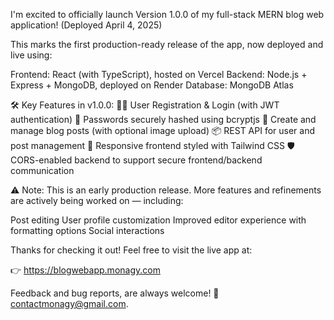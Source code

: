 I'm excited to officially launch Version 1.0.0 of my full-stack MERN blog web application! (Deployed April 4, 2025)

This marks the first production-ready release of the app, now deployed and live using:

Frontend: React (with TypeScript), hosted on Vercel
Backend: Node.js + Express + MongoDB, deployed on Render
Database: MongoDB Atlas

🛠️ Key Features in v1.0.0:
🧑‍💻 User Registration & Login (with JWT authentication)
🔐 Passwords securely hashed using bcryptjs
📝 Create and manage blog posts (with optional image upload)
📦 REST API for user and post management
🎨 Responsive frontend styled with Tailwind CSS
🛡️ CORS-enabled backend to support secure frontend/backend communication

⚠️ Note:
This is an early production release. More features and refinements are actively being worked on — including:

Post editing
User profile customization
Improved editor experience with formatting options
Social interactions

Thanks for checking it out! Feel free to visit the live app at:

👉 https://blogwebapp.monagy.com

Feedback and bug reports, are always welcome! 🙌 contactmonagy@gmail.com.
